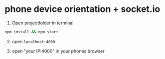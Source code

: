 # phone device orientation + socket.io 

1. Open projectfolder in terminal

```bash
npm install && npm start
```

2. open ```localhost:4000```

2. open "your IP:4000" in your phones browser
